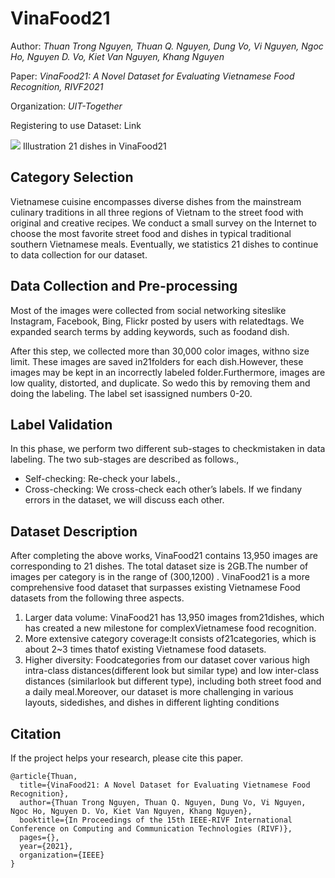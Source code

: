 # VinaFood21

Author: *Thuan Trong Nguyen, Thuan Q. Nguyen, Dung Vo, Vi Nguyen, Ngoc Ho, Nguyen D. Vo, Kiet Van Nguyen, Khang Nguyen*

Paper: *VinaFood21: A Novel Dataset for Evaluating Vietnamese Food Recognition, RIVF2021*

Organization: *UIT-Together*

Registering to use Dataset: Link [](https://forms.gle/1dKs2kVpJWT4473G9)

![](https://i.imgur.com/gzqaTwi.png)
Illustration 21 dishes in VinaFood21


## Category Selection
Vietnamese cuisine encompasses diverse dishes from the mainstream culinary traditions in all three regions of Vietnam to the street food with original and creative recipes. We conduct a small survey on the Internet to choose the most favorite street food and dishes in typical traditional southern Vietnamese meals. Eventually, we statistics 21 dishes to continue to data collection for our dataset.

## Data Collection and Pre-processing
Most of the images were collected from social networking siteslike Instagram, Facebook, Bing, Flickr posted by users with relatedtags. We expanded search terms by adding keywords, such as foodand dish.

After this step, we collected more than 30,000 color images, withno size limit. These images are saved in21folders for each dish.However, these images may be kept in an incorrectly labeled folder.Furthermore, images are low quality, distorted, and duplicate. So wedo this by removing them and doing the labeling. The label set isassigned numbers 0-20.

## Label Validation
In this phase, we perform two different sub-stages to checkmistaken in data labeling. The two sub-stages are described as follows.‚
* Self-checking: Re-check your labels.‚
* Cross-checking: We cross-check each other’s labels. If we findany errors in the dataset, we will discuss each other.

## Dataset Description
After completing the above works, VinaFood21 contains 13,950 images are corresponding to 21 dishes. The total dataset size is 2GB.The number of images per category is in the range of (300,1200) .
VinaFood21 is a more comprehensive food dataset that surpasses existing Vietnamese Food datasets from the following three aspects.
1. Larger data volume: VinaFood21 has 13,950 images from21dishes, which has created a new milestone for complexVietnamese food recognition.
1. More extensive category coverage:It consists of21categories, which is about 2~3 times thatof existing Vietnamese food datasets.
1. Higher diversity: Foodcategories from our dataset cover various high intra-class distances(different look but similar type) and low inter-class distances (similarlook but different type), including both street food and a daily meal.Moreover, our dataset is more challenging in various layouts, sidedishes, and dishes in different lighting conditions

## Citation
If the project helps your research, please cite this paper.

```
@article{Thuan,
  title={VinaFood21: A Novel Dataset for Evaluating Vietnamese Food Recognition},
  author={Thuan Trong Nguyen, Thuan Q. Nguyen, Dung Vo, Vi Nguyen, Ngoc Ho, Nguyen D. Vo, Kiet Van Nguyen, Khang Nguyen},
  booktitle={In Proceedings of the 15th IEEE-RIVF International Conference on Computing and Communication Technologies (RIVF)},
  pages={},
  year={2021},
  organization={IEEE}
}

```
